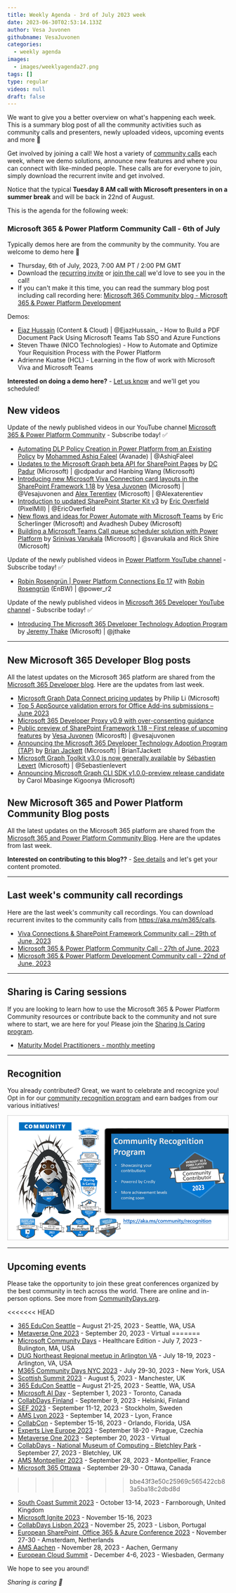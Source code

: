 ```yaml
---
title: Weekly Agenda - 3rd of July 2023 week
date: 2023-06-30T02:53:14.133Z
author: Vesa Juvonen
githubname: VesaJuvonen
categories:
  - weekly agenda
images:
  - images/weeklyagenda27.png
tags: []
type: regular
videos: null
draft: false
---
```


We want to give you a better overview on what's happening each week. This is a summary blog post of all the community activities such as community calls and presenters, newly uploaded videos, upcoming events and more 🚀

Get involved by joining a call! We host a variety of [community calls](https://aka.ms/community/calls) each week, where we demo solutions, announce new features and where you can connect with like-minded people. These calls are for everyone to join, simply download the recurrent invite and get involved.

Notice that the typical **Tuesday 8 AM call with Microsoft presenters in on a summer break** and will be back in 22nd of August.

This is the agenda for the following week:

### Microsoft 365 & Power Platform Community Call - 6th of July

Typically demos here are from the community by the community. You are welcome to demo here 👋

* Thursday, 6th of July, 2023, 7:00 AM PT / 2:00 PM GMT
* Download the [recurring invite](https://aka.ms/spdev-sig-call) or [join the call](https://aka.ms/spdev-sig-call-join) we'd love to see you in the call!
* If you can't make it this time, you can read the summary blog post including call recording here: [Microsoft 365 Community blog - Microsoft 365 & Power Platform Development](https://pnp.github.io/blog/categories/microsoft-365-and-power-platform-development-community-call/)

Demos: 

* [Ejaz Hussain](https://twitter.com/EjazHussain_) (Content & Cloud) | @EjazHussain_  - How to Build a PDF Document Pack Using Microsoft Teams Tab SSO and Azure Functions
* Steven Thawe (NICO Technologies) - How to Automate and Optimize Your Requisition Process with the Power Platform
* Adrienne Kuatse (HCL)  - Learning in the flow of work with Microsoft Viva and Microsoft Teams

**Interested on doing a demo here?** - [Let us know](https://aka.ms/community/request/demo) and we'll get you scheduled! 

## New videos 

Update of the newly published videos in our YouTube channel [Microsoft 365 & Power Platform Community](https://www.youtube.com/channel/UC_mKdhw-V6CeCM7gTo_Iy7w) - Subscribe today! ✅

* [Automating DLP Policy Creation in Power Platform from an Existing Policy](https://www.youtube.com/watch?v=0_os6BMy20k) by [Mohammed Ashiq Faleel](https://twitter.com/AshiqFaleel) (Avanade) | @AshiqFaleel 
* [Updates to the Microsoft Graph beta API for SharePoint Pages](https://www.youtube.com/watch?v=HiIQwhc3Raw) by [DC Padur](https://twitter.com/dcpadur) (Microsoft) | @cdpadur and Hanbing Wang (Microsoft)
* [Introducing new Microsoft Viva Connection card layouts in the SharePoint Framework 1.18](https://www.youtube.com/watch?v=S5KCV3ZiAAI) by [Vesa Juvonen](https://twitter.com/vesajuvonen) (Microsoft) | @Vesajuvonen and [Alex Terentiev](https://twitter.com/alexaterentiev) (Microsoft) | @Alexaterentiev
* [Introduction to updated SharePoint Starter Kit v3](https://www.youtube.com/watch?v=yGhAXZKgHxM) by [Eric Overfield](https://twitter.com/EricOverfield) (PixelMill) | @EricOverfield
* [New flows and ideas for Power Automate with Microsoft Teams](https://www.youtube.com/watch?v=C0eZDacCF7Q) by Eric Scherlinger (Microsoft) and Avadhesh Dubey (Microsoft) 
* [Building a Microsoft Teams Call queue scheduler solution with Power Platform](https://www.youtube.com/watch?v=pc5LOixbtTg) by [Srinivas Varukala](https://twitter.com/svarukala) (Microsoft) | @svarukala and Rick Shire (Microsoft) 


Update of the newly published videos in [Power Platform YouTube channel](https://www.youtube.com/@mspowerplatform) - Subscribe today! ✅

* [Robin Rosengrün | Power Platform Connections Ep 17]() with [Robin Rosengrün](https://twitter.com/power_r2) (EnBW) | @power_r2 

Update of the newly published videos in [Microsoft 365 Developer YouTube channel](https://www.youtube.com/@Microsoft365Developer) - Subscribe today! ✅

* [Introducing The Microsoft 365 Developer Technology Adoption Program](https://www.youtube.com/watch?v=7RDlz9jDM7I) by [Jeremy Thake](https://twitter.com/jthake) (Microsoft) | @jthake

---

## New Microsoft 365 Developer Blog posts

All the latest updates on the Microsoft 365 platform are shared from the [Microsoft 365 Developer blog](https://devblogs.microsoft.com/microsoft365dev/). Here are the updates from last week.

* [Microsoft Graph Data Connect pricing updates](https://devblogs.microsoft.com/microsoft365dev/microsoft-graph-data-connect-pricing-updates-2/) by Philip Li (Microsoft)
* [Top 5 AppSource validation errors for Office Add-ins submissions – June 2023](https://devblogs.microsoft.com/microsoft365dev/top-5-appsource-validation-errors-for-office-add-ins-submissions-june-2023/)
* [Microsoft 365 Developer Proxy v0.9 with over-consenting guidance](https://devblogs.microsoft.com/microsoft365dev/microsoft-365-developer-proxy-v0-9-with-over-consenting-guidance/)
* [Public preview of SharePoint Framework 1.18 – First release of upcoming features](https://devblogs.microsoft.com/microsoft365dev/public-preview-of-sharepoint-framework-1-18-first-release-of-upcoming-features/) by [Vesa Juvonen](https://twitter.com/vesajuvonen) (Micorosft) | @vesajuvonen
* [Announcing the Microsoft 365 Developer Technology Adoption Program (TAP)](https://devblogs.microsoft.com/microsoft365dev/announcing-the-microsoft-365-developer-technology-adoption-program-tap/) by [Brian Jackett](https://twitter.com/BrianTJackett) (Microsoft) | BrianTJackett
* [Microsoft Graph Toolkit v3.0 is now generally available](https://devblogs.microsoft.com/microsoft365dev/microsoft-graph-toolkit-v3-0-is-now-generally-available/) by [Sébastien Levert](https://twitter.com/sebastienlevert) (Microsoft) | @Sebastienlevert
* [Announcing Microsoft Graph CLI SDK v1.0.0-preview release candidate](https://devblogs.microsoft.com/microsoft365dev/announcing-microsoft-graph-cli-sdk-v1-0-0-preview-release-candidate/) by Carol Mbasinge Kigoonya (Microsoft)


## New Microsoft 365 and Power Platform Community Blog posts

All the latest updates on the Microsoft 365 platform are shared from the [Microsoft 365 and Power Platform Community Blog](https://pnp.github.io/blog/). Here are the updates from last week.


**Interested on contributing to this blog??** - [See details](https://pnp.github.io/blog/post/contribute-blog/) and let's get your content promoted.

---

## Last week's community call recordings

Here are the last week's community call recordings. You can download recurrent invites to the community calls from https://aka.ms/m365/calls.

* [Viva Connections & SharePoint Framework Community call – 29th of June, 2023](https://www.youtube.com/watch?v=sGtfKi4NuPc)
* [Microsoft 365 & Power Platform Community Call - 27th of June, 2023](https://pnp.github.io/blog/microsoft-365-platform-community-call/2023-06-27/)
* [Microsoft 365 & Power Platform Development Community call - 22nd of June, 2023](https://pnp.github.io/blog/microsoft-365-and-power-platform-development-community-call/2023-06-22/)

---

## Sharing is Caring sessions

If you are looking to learn how to use the Microsoft 365 & Power Platform Community resources or contribute back to the community and not sure where to start, we are here for you! Please join the [Sharing Is Caring program](https://pnp.github.io/sharing-is-caring/).

* [Maturity Model Practitioners - monthly meeting](https://aka.ms/mm4m365/invite)

---

## Recognition

You already contributed? Great, we want to celebrate and recognize you! Opt in for our [community recognition program](https://pnp.github.io/recognitionprogram/) and earn badges from our various initiatives! 

![together-221201.png](images/community-recognization-program.png)

---

## Upcoming events

Please take the opportunity to join these great conferences organized by the best community in tech across the world. There are online and in-person options. See more from [CommunityDays.org](https://www.communitydays.org/).

<<<<<<< HEAD
* [365 EduCon Seattle](https://365educon.com/Seattle/) – August 21-25, 2023 - Seattle, WA, USA
* [Metaverse One 2023](https://www.communitydays.org/event/2023-09-20/metaverse-one-2023) - September 20, 2023 - Virtual
=======
* [Microsoft Community Days](https://www.communitydays.org/event/2023-07-07/microsoft-community-days-healthcare-edition) - Healthcare Edition - July 7, 2023 - Bulington, MA, USA
* [DUG Northeast Regional meetup in Arlington VA](https://www.communitydays.org/event/2023-07-18/dug-northeast-regional-meetup-in-arlington-va) - July 18-19, 2023 - Arlington, VA, USA
* [M365 Community Days NYC 2023](https://www.communitydays.org/event/2023-07-29/m365-community-days-nyc-2023) - July 29-30, 2023 - New York, USA
* [Scottish Summit 2023](https://www.communitydays.org/event/2023-08-05/scottish-summit-2023) - August 5, 2023 - Manchester, UK
* [365 EduCon Seattle](https://365educon.com/Seattle/) – August 21-25, 2023 - Seattle, WA, USA
* [Microsoft AI Day](https://www.communitydays.org/event/2023-09-01/microsoft-ai-day) - September 1, 2023 - Toronto, Canada
* [CollabDays Finland](https://www.collabdays.org/2023-finland/) - September 9, 2023 - Helsinki, Finland
* [SEF 2023](https://www.communitydays.org/event/2023-09-11/sef-2023) - September 11-12, 2023 - Stockholm, Sweden
* [AMS Lyon 2023](https://www.communitydays.org/event/2023-09-14/ams-lyon-2023) - September 14, 2023 - Lyon, France
* [CollabCon](https://www.communitydays.org/event/2023-09-15/collabcon) - September 15-16, 2023 - Orlando, Florida, USA
* [Experts Live Europe 2023](https://www.communitydays.org/event/2023-09-18/experts-live-europe-2023) - September 18-20 - Prague, Czechia
* [Metaverse One 2023](https://www.communitydays.org/event/2023-09-20/metaverse-one-2023) - September 20, 2023 - Virtual
* [CollabDays - National Museum of Computing - Bletchley Park](https://www.communitydays.org/event/2023-09-27/collabdays-national-museum-of-computing-bletchley-park) - September 27, 2023 - Bletchley, UK
* [AMS Montpellier 2023](https://www.communitydays.org/event/2023-09-28/ams-montpellier-2023) - September 28, 2023 - Montpellier, France
* [Microsoft 365 Ottawa](https://www.communitydays.org/event/2023-09-29/microsoft-365-ottawa) - September 29-30 - Ottawa, Canada
>>>>>>> bbe43f3e50c25969c565422cb83a5ba18c2dbd8d
* [South Coast Summit 2023](https://www.southcoastsummit.com/) - October 13-14, 2023 - Farnborough, United Kingdom
* [Microsoft Ignite 2023](https://ignite.microsoft.com/) - November 15-16, 2023
* [CollabDays Lisbon 2023](https://www.collabdays.org/2023-lisbon/) - November 25, 2023 - Lisbon, Portugal
* [European SharePoint, Office 365 & Azure Conference 2023](https://www.sharepointeurope.com/) - November 27-30 - Amsterdam, Netherlands
* [AMS Aachen](https://www.communitydays.org/event/2023-11-28/ams-aachen) - November 28, 2023 - Aachen, Germany
* [European Cloud Summit](https://www.cloudsummit.eu/) - December 4-6, 2023 - Wiesbaden, Germany

We hope to see you around!

_Sharing is caring 🧡_
